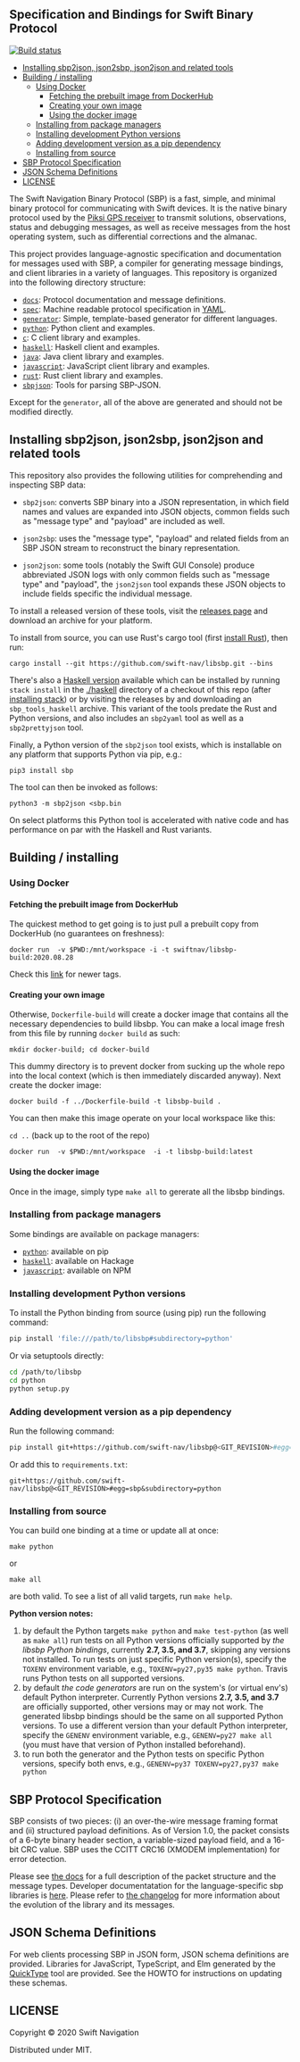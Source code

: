 ## Specification and Bindings for Swift Binary Protocol

[![Build status][1]][2]

<!-- toc -->

- [Installing sbp2json, json2sbp, json2json and related tools](#installing-sbp2json-json2sbp-json2json-and-related-tools)
- [Building / installing](#building--installing)
  * [Using Docker](#using-docker)
    + [Fetching the prebuilt image from DockerHub](#fetching-the-prebuilt-image-from-dockerhub)
    + [Creating your own image](#creating-your-own-image)
    + [Using the docker image](#using-the-docker-image)
  * [Installing from package managers](#installing-from-package-managers)
  * [Installing development Python versions](#installing-development-python-versions)
  * [Adding development version as a pip dependency](#adding-development-version-as-a-pip-dependency)
  * [Installing from source](#installing-from-source)
- [SBP Protocol Specification](#sbp-protocol-specification)
- [JSON Schema Definitions](#json-schema-definitions)
- [LICENSE](#license)

<!-- tocstop -->

The Swift Navigation Binary Protocol (SBP) is a fast, simple, and minimal
binary protocol for communicating with Swift devices. It is the native binary
protocol used by the [Piksi GPS receiver](http://swiftnav.com/piksi.html) to
transmit solutions, observations, status and debugging messages, as well as
receive messages from the host operating system, such as differential
corrections and the almanac.

This project provides language-agnostic specification and documentation for
messages used with SBP, a compiler for generating message bindings, and client
libraries in a variety of languages. This repository is organized into the
following directory structure:

* [`docs`](./docs): Protocol documentation and message definitions.
* [`spec`](./spec): Machine readable protocol specification in
  [YAML](http://en.wikipedia.org/wiki/YAML).
* [`generator`](./generator): Simple, template-based generator for
  different languages.
* [`python`](./python): Python client and examples.
* [`c`](./c): C client library and examples.
* [`haskell`](./haskell): Haskell client and examples.
* [`java`](./java): Java client library and examples.
* [`javascript`](./javascript): JavaScript client library and examples.
* [`rust`](./rust): Rust client library and examples.
* [`sbpjson`](./sbpjson): Tools for parsing SBP-JSON.

Except for the `generator`, all of the above are generated and should not be modified directly.

## Installing sbp2json, json2sbp, json2json and related tools

This repository also provides the following utilities for comprehending and
inspecting SBP data:

- `sbp2json`: converts SBP binary into a JSON representation, in which field
  names and values are expanded into JSON objects, common fields such as
  "message type" and "payload" are included as well.

- `json2sbp`: uses the "message type", "payload" and related fields from an SBP
  JSON stream to reconstruct the binary representation.

- `json2json`: some tools (notably the Swift GUI Console) produce abbreviated
  JSON logs with only common fields such as "message type" and "payload", the
  `json2json` tool expands these JSON objects to include fields specific the
  individual message.

To install a released version of these tools, visit the [releases
page](https://github.com/swift-nav/libsbp/releases) and download an archive for
your platform.

To install from source, you can use Rust's cargo tool (first [install
Rust](https://www.rust-lang.org/tools/install)), then run:

```
cargo install --git https://github.com/swift-nav/libsbp.git --bins
```

There's also a [Haskell version](./haskell) available which can be installed by
running `stack install` in the [./haskell](./haskell) directory of a checkout
of this repo (after [installing
stack](https://docs.haskellstack.org/en/stable/README/)) or by visiting the
releases by and downloading an `sbp_tools_haskell` archive.  This variant of
the tools predate the Rust and Python versions, and also includes an `sbp2yaml`
tool as well as a `sbp2prettyjson` tool.

Finally, a Python version of the `sbp2json` tool exists, which is installable
on any platform that supports Python via pip, e.g.:

```
pip3 install sbp
```

The tool can then be invoked as follows:

```
python3 -m sbp2json <sbp.bin
```

On select platforms this Python tool is accelerated with native code and has
performance on par with the Haskell and Rust variants.

## Building / installing

### Using Docker

#### Fetching the prebuilt image from DockerHub

The quickest method to get going is to just pull a prebuilt copy from DockerHub
(no guarantees on freshness):

``docker run  -v $PWD:/mnt/workspace -i -t swiftnav/libsbp-build:2020.08.28``

Check this [link](https://hub.docker.com/r/swiftnav/libsbp-build/tags) for newer tags.

#### Creating your own image

Otherwise, `Dockerfile-build` will create a docker image that contains all the
necessary dependencies to build libsbp.  You can make a local image fresh from
this file by running `docker build` as such:

`mkdir docker-build; cd docker-build`

This dummy directory is to prevent docker from sucking up the whole
repo into the local context (which is then immediately discarded
anyway).  Next create the docker image:

`docker build -f ../Dockerfile-build -t libsbp-build .`

You can then make this image operate on your local workspace like this:

`cd ..`  (back up to the root of the repo)

``docker run  -v $PWD:/mnt/workspace  -i -t libsbp-build:latest``

#### Using the docker image

Once in the image, simply type `make all` to gererate all the libsbp bindings.

### Installing from package managers
Some bindings are available on package managers:

* [`python`](https://github.com/swift-nav/libsbp/tree/HEAD/python): available on pip
* [`haskell`](https://github.com/swift-nav/libsbp/tree/HEAD/haskell): available on Hackage
* [`javascript`](https://github.com/swift-nav/libsbp/tree/HEAD/javascript): available on NPM

### Installing development Python versions

To install the Python binding from source (using pip) run the following command:

```sh
pip install 'file:///path/to/libsbp#subdirectory=python'
```

Or via setuptools directly:
```sh
cd /path/to/libsbp
cd python
python setup.py
```

### Adding development version as a pip dependency

Run the following command:
```sh
pip install git+https://github.com/swift-nav/libsbp@<GIT_REVISION>#egg=sbp&subdirectory=python
```

Or add this to `requirements.txt`:
```
git+https://github.com/swift-nav/libsbp@<GIT_REVISION>#egg=sbp&subdirectory=python
```

### Installing from source
You can build one binding at a time or update all at once:

```
make python
```

or

```
make all
```

are both valid. To see a list of all valid targets, run `make help`.

**Python version notes:**
1. by default the Python targets `make python` and `make test-python`
   (as well as `make all`) run tests on all Python versions officially supported
   by *the libsbp Python bindings*, currently **2.7, 3.5, and 3.7**, skipping
   any versions not installed. To run tests on just specific Python version(s),
   specify the `TOXENV` environment variable, e.g.,
   `TOXENV=py27,py35 make python`. Travis runs Python tests on all supported
   versions.
2. by default *the code generators* are run on the system's (or virtual env's)
   default Python interpreter. Currently Python versions **2.7, 3.5, and 3.7**
   are officially supported, other versions may or may not work. The generated
   libsbp bindings should be the same on all supported Python versions. To use
   a different version than your default Python interpreter, specify the
   `GENENV` environment variable, e.g., `GENENV=py27 make all`
   (you must have that version of Python installed beforehand).
3. to run both the generator and the Python tests on specific Python versions,
   specify both envs, e.g., `GENENV=py37 TOXENV=py27,py37 make python`


## SBP Protocol Specification

SBP consists of two pieces: (i) an over-the-wire message framing
format and (ii) structured payload definitions. As of Version 1.0, the
packet consists of a 6-byte binary header section, a variable-sized
payload field, and a 16-bit CRC value. SBP uses the CCITT CRC16
(XMODEM implementation) for error detection.

Please see
[the docs](https://github.com/swift-nav/libsbp/raw/master/docs/sbp.pdf)
for a full description of the packet structure and the message
types. Developer documentatation for the language-specific sbp
libraries is [here](http://swift-nav.github.io/libsbp/).
Please refer to [the changelog](https://github.com/swift-nav/libsbp/blob/master/CHANGELOG.md)
for more information about the evolution of the library and its messages.

## JSON Schema Definitions

For web clients processing SBP in JSON form, JSON schema definitions are
provided.  Libraries for JavaScript, TypeScript, and Elm generated by the
[QuickType](https://github.com/quicktype/quicktype) tool are provided.  See the
HOWTO for instructions on updating these schemas.

## LICENSE

Copyright © 2020 Swift Navigation

Distributed under MIT.

[1]: https://travis-ci.org/swift-nav/libsbp.svg?branch=master
[2]: https://travis-ci.org/swift-nav/libsbp
